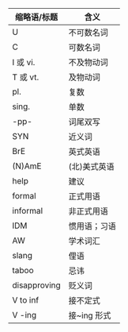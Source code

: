 | 缩略语/标题  | 含义         |
| ------------ | ------------ |
| U            | 不可数名词   |
| C            | 可数名词     |
| I 或 vi.            | 不及物动词   |
| T 或 vt.          | 及物动词     |
| pl.          | 复数         |
| sing.        | 单数         |
| -pp-         | 词尾双写     |
| SYN          | 近义词       |
| BrE          | 英式英语     |
| (N)AmE       | (北)美式英语 |
| help         | 建议         |
|formal|正式用语|
|informal|非正式用语|
| IDM          | 惯用语；习语 |
|AW|学术词汇|
| slang        | 俚语         |
| taboo        | 忌讳         |
| disapproving | 贬义词       |
| V to inf     | 接不定式     |
| V -ing       | 接~ing 形式  |

